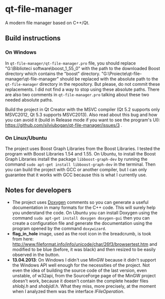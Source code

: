 qt-file-manager
===============

A modern file manager based on C++/Qt.


Build instructions
------------------

### On Windows

In `qt-file-manager/qt-file-manager.pro` file, you should replace "G:\Biblioteci software\boost_1_55_0" with the path to the downloaded Boost directory which contains the "boost" directory. "G:\Proiecte\qt-file-manager\qt-file-manager" should be replaced with the absolute path to the `qt-file-manager` directory in the repository. But please, do not commit these replacements. I did not find a way to stop using these absolute paths. There are also two comments in `qt-file-manager.pro` talking about these two needed absolute paths.

Build the project in Qt Creator with the MSVC compiler (Qt 5.2 supports only MSVC2012, Qt 5.3 supports MSVC2013). Also read about this bug and how you can avoid it (build in Release mode if you want to see the program's UI): https://github.com/silviubogan/qt-file-manager/issues/3 .

### On Linux/Ubuntu

The project uses Boost Graph Libraries from the Boost Libraries. I tested the program with Boost Libraries 1.54 and 1.55. On Ubuntu, to install the Boost Graph Libraries install the package `libboost-graph-dev` by running the command `sudo apt-get install libboost-graph-dev` in the terminal. Then you can build the project with GCC or another compiler, but I can only guarantee that it works with GCC because this is what I currently use.


Notes for developers
--------------------

- The project uses [Doxygen](http://www.stack.nl/~dimitri/doxygen/) comments so you can generate a useful documentation in many formats for the C++ code. This will surely help you understand the code. On Ubuntu you can install Doxygen using the command `sudo apt-get install doxygen doxygen-gui` then you can create a configuration file and generate the documentation using the program opened by the command `doxywizard`.
- **flag_in_hole** image, used as the root icon in the breadcrumb, is took from here: http://www.fileformat.info/info/unicode/char/26f3/browsertest.htm and modified to be blue (before, it was black) and then resized to be easily observed in the button.
- **13.04.2013**: On Windows I didn't use MinGW because it didn't support the Windows API well enough for the necessities of the project. Not even the idea of building the source code of the last version, even unstable, of w32api, from the SourceForge page of the MinGW project doesn't work, because it doesn't contain the complete header files *shlobj.h* and *shobjidl.h*. What they miss, more precisely, at the moment when I analyzed them was the interface *IFileOperation*.
